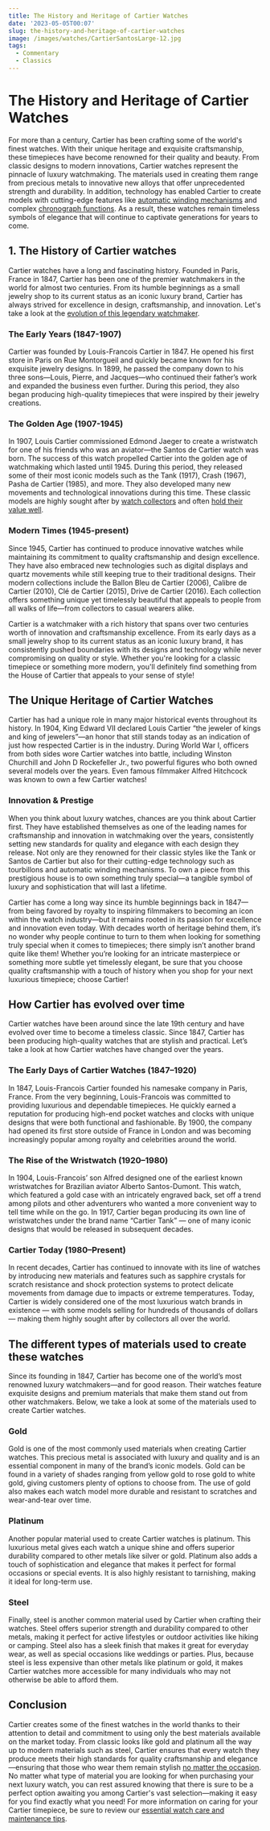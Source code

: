 ```yaml
---
title: The History and Heritage of Cartier Watches
date: '2023-05-05T00:07'
slug: the-history-and-heritage-of-cartier-watches
image: /images/watches/CartierSantosLarge-12.jpg
tags:
  - Commentary
  - Classics
---
```


# The History and Heritage of Cartier Watches

For more than a century, Cartier has been crafting some of the world's finest watches. With their unique heritage and exquisite craftsmanship, these timepieces have become renowned for their quality and beauty. From classic designs to modern innovations, Cartier watches represent the pinnacle of luxury watchmaking. The materials used in creating them range from precious metals to innovative new alloys that offer unprecedented strength and durability. In addition, technology has enabled Cartier to create models with cutting-edge features like [automatic winding mechanisms](/understanding-watch-movements-automatic-vs-quartz-vs-manual) and complex [chronograph functions](/the-art-of-watch-complications-from-chronographs-to-tourbillons). As a result, these watches remain timeless symbols of elegance that will continue to captivate generations for years to come.

## 1. The History of Cartier watches

Cartier watches have a long and fascinating history. Founded in Paris, France in 1847, Cartier has been one of the premier watchmakers in the world for almost two centuries. From its humble beginnings as a small jewelry shop to its current status as an iconic luxury brand, Cartier has always strived for excellence in design, craftsmanship, and innovation. Let's take a look at the [evolution of this legendary watchmaker](/evolution-of-major-watch-brands-through-history). 

### The Early Years (1847-1907) 

Cartier was founded by Louis-Francois Cartier in 1847. He opened his first store in Paris on Rue Montorgueil and quickly became known for his exquisite jewelry designs. In 1899, he passed the company down to his three sons—Louis, Pierre, and Jacques—who continued their father’s work and expanded the business even further. During this period, they also began producing high-quality timepieces that were inspired by their jewelry creations.            

### The Golden Age (1907-1945) 

In 1907, Louis Cartier commissioned Edmond Jaeger to create a wristwatch for one of his friends who was an aviator—the Santos de Cartier watch was born. The success of this watch propelled Cartier into the golden age of watchmaking which lasted until 1945. During this period, they released some of their most iconic models such as the Tank (1917), Crash (1967), Pasha de Cartier (1985), and more. They also developed many new movements and technological innovations during this time. These classic models are highly sought after by [watch collectors](/beginners-guide-to-watch-collecting-where-to-start) and often [hold their value well](/investing-in-luxury-watches-brands-that-hold-their-value). 

### Modern Times (1945-present) 

Since 1945, Cartier has continued to produce innovative watches while maintaining its commitment to quality craftsmanship and design excellence. They have also embraced new technologies such as digital displays and quartz movements while still keeping true to their traditional designs. Their modern collections include the Ballon Bleu de Cartier (2006), Calibre de Cartier (2010), Clé de Cartier (2015), Drive de Cartier (2016). Each collection offers something unique yet timelessly beautiful that appeals to people from all walks of life—from collectors to casual wearers alike.  

Cartier is a watchmaker with a rich history that spans over two centuries worth of innovation and craftsmanship excellence. From its early days as a small jewelry shop to its current status as an iconic luxury brand, it has consistently pushed boundaries with its designs and technology while never compromising on quality or style. Whether you're looking for a classic timepiece or something more modern, you'll definitely find something from the House of Cartier that appeals to your sense of style!

## The Unique Heritage of Cartier Watches

Cartier has had a unique role in many major historical events throughout its history. In 1904, King Edward VII declared Louis Cartier “the jeweler of kings and king of jewelers”—an honor that still stands today as an indication of just how respected Cartier is in the industry. During World War I, officers from both sides wore Cartier watches into battle, including Winston Churchill and John D Rockefeller Jr., two powerful figures who both owned several models over the years. Even famous filmmaker Alfred Hitchcock was known to own a few Cartier watches!  

### Innovation &amp; Prestige   

When you think about luxury watches, chances are you think about Cartier first. They have established themselves as one of the leading names for craftsmanship and innovation in watchmaking over the years, consistently setting new standards for quality and elegance with each design they release. Not only are they renowned for their classic styles like the Tank or Santos de Cartier but also for their cutting-edge technology such as tourbillons and automatic winding mechanisms. To own a piece from this prestigious house is to own something truly special—a tangible symbol of luxury and sophistication that will last a lifetime. 

Cartier has come a long way since its humble beginnings back in 1847—from being favored by royalty to inspiring filmmakers to becoming an icon within the watch industry—but it remains rooted in its passion for excellence and innovation even today. With decades worth of heritage behind them, it’s no wonder why people continue to turn to them when looking for something truly special when it comes to timepieces; there simply isn’t another brand quite like them! Whether you’re looking for an intricate masterpiece or something more subtle yet timelessly elegant, be sure that you choose quality craftsmanship with a touch of history when you shop for your next luxurious timepiece; choose Cartier!

## How Cartier has evolved over time

Cartier watches have been around since the late 19th century and have evolved over time to become a timeless classic. Since 1847, Cartier has been producing high-quality watches that are stylish and practical. Let’s take a look at how Cartier watches have changed over the years. 

### The Early Days of Cartier Watches (1847–1920) 

In 1847, Louis-Francois Cartier founded his namesake company in Paris, France. From the very beginning, Louis-Francois was committed to providing luxurious and dependable timepieces. He quickly earned a reputation for producing high-end pocket watches and clocks with unique designs that were both functional and fashionable. By 1900, the company had opened its first store outside of France in London and was becoming increasingly popular among royalty and celebrities around the world. 

### The Rise of the Wristwatch (1920–1980) 

In 1904, Louis-Francois’ son Alfred designed one of the earliest known wristwatches for Brazilian aviator Alberto Santos-Dumont. This watch, which featured a gold case with an intricately engraved back, set off a trend among pilots and other adventurers who wanted a more convenient way to tell time while on the go. In 1917, Cartier began producing its own line of wristwatches under the brand name “Cartier Tank” — one of many iconic designs that would be released in subsequent decades. 

### Cartier Today (1980–Present) 

In recent decades, Cartier has continued to innovate with its line of watches by introducing new materials and features such as sapphire crystals for scratch resistance and shock protection systems to protect delicate movements from damage due to impacts or extreme temperatures. Today, Cartier is widely considered one of the most luxurious watch brands in existence — with some models selling for hundreds of thousands of dollars — making them highly sought after by collectors all over the world.  

## The different types of materials used to create these watches

Since its founding in 1847, Cartier has become one of the world’s most renowned luxury watchmakers—and for good reason. Their watches feature exquisite designs and premium materials that make them stand out from other watchmakers. Below, we take a look at some of the materials used to create Cartier watches. 

### Gold 

Gold is one of the most commonly used materials when creating Cartier watches. This precious metal is associated with luxury and quality and is an essential component in many of the brand’s iconic models. Gold can be found in a variety of shades ranging from yellow gold to rose gold to white gold, giving customers plenty of options to choose from. The use of gold also makes each watch model more durable and resistant to scratches and wear-and-tear over time. 

### Platinum 

Another popular material used to create Cartier watches is platinum. This luxurious metal gives each watch a unique shine and offers superior durability compared to other metals like silver or gold. Platinum also adds a touch of sophistication and elegance that makes it perfect for formal occasions or special events. It is also highly resistant to tarnishing, making it ideal for long-term use. 

### Steel 

Finally, steel is another common material used by Cartier when crafting their watches. Steel offers superior strength and durability compared to other metals, making it perfect for active lifestyles or outdoor activities like hiking or camping. Steel also has a sleek finish that makes it great for everyday wear, as well as special occasions like weddings or parties. Plus, because steel is less expensive than other metals like platinum or gold, it makes Cartier watches more accessible for many individuals who may not otherwise be able to afford them. 

## Conclusion

Cartier creates some of the finest watches in the world thanks to their attention to detail and commitment to using only the best materials available on the market today. From classic looks like gold and platinum all the way up to modern materials such as steel, Cartier ensures that every watch they produce meets their high standards for quality craftsmanship and elegance—ensuring that those who wear them remain stylish [no matter the occasion](/choosing-the-right-watch-for-every-occasion). No matter what type of material you are looking for when purchasing your next luxury watch, you can rest assured knowing that there is sure to be a perfect option awaiting you among Cartier's vast selection—making it easy for you find exactly what you need! For more information on caring for your Cartier timepiece, be sure to review our [essential watch care and maintenance tips](/essential-watch-care-and-maintenance-tips-for-longevity).
